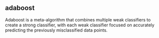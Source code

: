 ## adaboost
Adaboost is a meta-algorithm that combines multiple weak classifiers to create a strong classifier, with each weak classifier focused on accurately predicting the previously misclassified data points.

